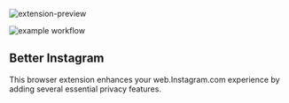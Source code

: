 ![extension-preview](https://i.imgur.com/b5TKVJG.png)

![example workflow](https://github.com/dclstn/better-instagram/actions/workflows/node.js.yml/badge.svg)

## Better Instagram
This browser extension enhances your web.Instagram.com experience by adding several essential privacy features.
